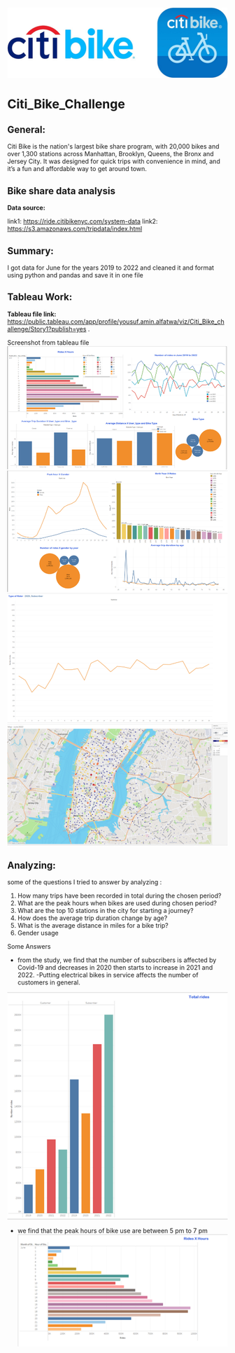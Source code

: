 ![](Images/cover.jpeg)
# Citi_Bike_Challenge
## General:
Citi Bike is the nation's largest bike share program, with 20,000 bikes and over 1,300 stations across Manhattan, Brooklyn, Queens, the Bronx and Jersey City. It was designed for quick trips with convenience in mind, and it’s a fun and affordable way to get around town.

## Bike share data analysis 
**Data source:**

link1: https://ride.citibikenyc.com/system-data
link2: https://s3.amazonaws.com/tripdata/index.html

## Summary:

I got data for June for the years 2019 to 2022 and cleaned it and format using python and pandas and save it in one file










## Tableau Work:

**Tableau file link:** https://public.tableau.com/app/profile/yousuf.amin.alfatwa/viz/Citi_Bike_challenge/Story1?publish=yes .

Screenshot from tableau file 
![dash1](Images/dash_1.png)
![dash2](Images/dash_2.png)
![sub](Images/sub21.png)
![map](Images/map.png)




## Analyzing:

some of the questions I tried to answer by analyzing :

1. How many trips have been recorded in total during the chosen period?
2. What are the peak hours when bikes are used during chosen period?
3. What are the top 10 stations in the city for starting a journey?
4. How does the average trip duration change by age?
5. What is the average distance in miles for a bike trip?
6. Gender usage

Some Answers
- from the study, we find that the number of subscribers is affected by Covid-19 and decreases in 2020 then starts to increase in 2021 and 2022.
-Putting electrical bikes in service affects the number of customers in general.

![result](Images/number_of_subs.png)

- we find that the peak hours of bike use are  between 5 pm to 7 pm
![result](Images/peak.png)
